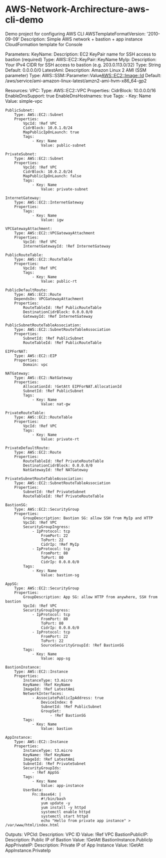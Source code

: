 # AWS-Network-Archirecture-aws-cli-demo
Demo project for configuring AWS CLI
AWSTemplateFormatVersion: '2010-09-09'
Description: Simple AWS network + bastion + app instance CloudFormation template for Console

Parameters:
    KeyName:
        Description: EC2 KeyPair name for SSH access to bastion (required)
        Type: AWS::EC2::KeyPair::KeyName
    MyIp:
        Description: Your IPv4 CIDR for SSH access to bastion (e.g. 203.0.113.0/32)
        Type: String
        Default: 0.0.0.0/0
    LatestAmi:
        Description: Amazon Linux 2 AMI (SSM parameter)
        Type: AWS::SSM::Parameter::Value<AWS::EC2::Image::Id>
        Default: /aws/service/ami-amazon-linux-latest/amzn2-ami-hvm-x86_64-gp2

Resources:
    VPC:
        Type: AWS::EC2::VPC
        Properties:
            CidrBlock: 10.0.0.0/16
            EnableDnsSupport: true
            EnableDnsHostnames: true
            Tags:
                - Key: Name
                    Value: simple-vpc

    PublicSubnet:
        Type: AWS::EC2::Subnet
        Properties:
            VpcId: !Ref VPC
            CidrBlock: 10.0.1.0/24
            MapPublicIpOnLaunch: true
            Tags:
                - Key: Name
                    Value: public-subnet

    PrivateSubnet:
        Type: AWS::EC2::Subnet
        Properties:
            VpcId: !Ref VPC
            CidrBlock: 10.0.2.0/24
            MapPublicIpOnLaunch: false
            Tags:
                - Key: Name
                    Value: private-subnet

    InternetGateway:
        Type: AWS::EC2::InternetGateway
        Properties:
            Tags:
                - Key: Name
                    Value: igw

    VPCGatewayAttachment:
        Type: AWS::EC2::VPCGatewayAttachment
        Properties:
            VpcId: !Ref VPC
            InternetGatewayId: !Ref InternetGateway

    PublicRouteTable:
        Type: AWS::EC2::RouteTable
        Properties:
            VpcId: !Ref VPC
            Tags:
                - Key: Name
                    Value: public-rt

    PublicDefaultRoute:
        Type: AWS::EC2::Route
        DependsOn: VPCGatewayAttachment
        Properties:
            RouteTableId: !Ref PublicRouteTable
            DestinationCidrBlock: 0.0.0.0/0
            GatewayId: !Ref InternetGateway

    PublicSubnetRouteTableAssociation:
        Type: AWS::EC2::SubnetRouteTableAssociation
        Properties:
            SubnetId: !Ref PublicSubnet
            RouteTableId: !Ref PublicRouteTable

    EIPForNAT:
        Type: AWS::EC2::EIP
        Properties:
            Domain: vpc

    NATGateway:
        Type: AWS::EC2::NatGateway
        Properties:
            AllocationId: !GetAtt EIPForNAT.AllocationId
            SubnetId: !Ref PublicSubnet
            Tags:
                - Key: Name
                    Value: nat-gw

    PrivateRouteTable:
        Type: AWS::EC2::RouteTable
        Properties:
            VpcId: !Ref VPC
            Tags:
                - Key: Name
                    Value: private-rt

    PrivateDefaultRoute:
        Type: AWS::EC2::Route
        Properties:
            RouteTableId: !Ref PrivateRouteTable
            DestinationCidrBlock: 0.0.0.0/0
            NatGatewayId: !Ref NATGateway

    PrivateSubnetRouteTableAssociation:
        Type: AWS::EC2::SubnetRouteTableAssociation
        Properties:
            SubnetId: !Ref PrivateSubnet
            RouteTableId: !Ref PrivateRouteTable

    BastionSG:
        Type: AWS::EC2::SecurityGroup
        Properties:
            GroupDescription: Bastion SG: allow SSH from MyIp and HTTP
            VpcId: !Ref VPC
            SecurityGroupIngress:
                - IpProtocol: tcp
                    FromPort: 22
                    ToPort: 22
                    CidrIp: !Ref MyIp
                - IpProtocol: tcp
                    FromPort: 80
                    ToPort: 80
                    CidrIp: 0.0.0.0/0
            Tags:
                - Key: Name
                    Value: bastion-sg

    AppSG:
        Type: AWS::EC2::SecurityGroup
        Properties:
            GroupDescription: App SG: allow HTTP from anywhere, SSH from bastion
            VpcId: !Ref VPC
            SecurityGroupIngress:
                - IpProtocol: tcp
                    FromPort: 80
                    ToPort: 80
                    CidrIp: 0.0.0.0/0
                - IpProtocol: tcp
                    FromPort: 22
                    ToPort: 22
                    SourceSecurityGroupId: !Ref BastionSG
            Tags:
                - Key: Name
                    Value: app-sg

    BastionInstance:
        Type: AWS::EC2::Instance
        Properties:
            InstanceType: t3.micro
            KeyName: !Ref KeyName
            ImageId: !Ref LatestAmi
            NetworkInterfaces:
                - AssociatePublicIpAddress: true
                    DeviceIndex: 0
                    SubnetId: !Ref PublicSubnet
                    GroupSet:
                        - !Ref BastionSG
            Tags:
                - Key: Name
                    Value: bastion

    AppInstance:
        Type: AWS::EC2::Instance
        Properties:
            InstanceType: t3.micro
            KeyName: !Ref KeyName
            ImageId: !Ref LatestAmi
            SubnetId: !Ref PrivateSubnet
            SecurityGroupIds:
                - !Ref AppSG
            Tags:
                - Key: Name
                    Value: app-instance
            UserData:
                Fn::Base64: |
                    #!/bin/bash
                    yum update -y
                    yum install -y httpd
                    systemctl enable httpd
                    systemctl start httpd
                    echo "Hello from private app instance" > /var/www/html/index.html

Outputs:
    VPCId:
        Description: VPC ID
        Value: !Ref VPC
    BastionPublicIP:
        Description: Public IP of Bastion
        Value: !GetAtt BastionInstance.PublicIp
    AppPrivateIP:
        Description: Private IP of App Instance
        Value: !GetAtt AppInstance.PrivateIp